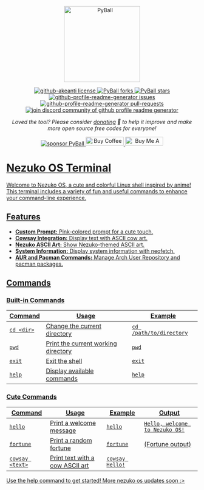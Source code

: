 <p align="center">
  <a href="https://images.seeklogo.com/logo-png/52/1/pokemon-pokeball-legue-logo-png_seeklogo-524672.png">
    <img alt="PyBall" src="https://media.discordapp.net/attachments/1213837998366396508/1278081492504805407/D-MPNF3XkAACmsY1.jpg?ex=66cf81a5&is=66ce3025&hm=07fb52b8f8c5425780f9ba553a235dc8ec172d62a8e1bb2b5273242f766ed109&=&format=webp&width=1215&height=408" width="200" />
  </a>
</p>

<p align="center">
<a href="https://github.com/akeanti/PyBall/blob/main/LICENSE" target="blank">
<img src="https://img.shields.io/github/license/akeanti/Nezuko-Os?style=flat-square" alt="github-akeanti license" />
</a>
<a href="https://github.com/akeanti/PyBall/fork" target="blank">
<img src="https://img.shields.io/github/forks/akeanti/Nezuko-Os?style=flat-square" alt="PyBall forks"/>
</a>
<a href="https://github.com/akeanti/PyBall/stargazers" target="blank">
<img src="https://img.shields.io/github/stars/akeanti/Nezuko-Os?style=flat-square" alt="PyBall stars"/>
</a>
<a href="https://github.com/akeanti/PyBall/issues" target="blank">
<img src="https://img.shields.io/github/issues/akeanti/Nezuko-Os?style=flat-square" alt="github-profile-readme-generator issues"/>
</a>
<a href="https://github.com/akeanti/PyBall/pulls" target="blank">
<img src="https://img.shields.io/github/issues-pr/akeanti/Nezuko-Os?style=flat-square" alt="github-profile-readme-generator pull-requests"/>
</a>
<a href="https://discord.gg/A2rQsnQMvy" target="blank">
<img src="https://img.shields.io/discord/1211038749195239434?label=Join%20Community&logo=discord&style=flat-square" alt="join discord community of github profile readme generator"/>
</a>
</p>

<p align="center">
<i>Loved the tool? Please consider <a href="https://paypal.me/akeanti">donating</a>  💸 to help it improve and make more open source free codes for everyone!</i>
</p>

<p align="center">
<a href="https://www.paypal.me/akeanti"><img src="https://img.shields.io/badge/support-PayPal-blue?logo=PayPal&style=flat-square&label=Donate" alt="sponsor PyBall"/>
</a>
<a href='https://ko-fi.com/akeanti' target='_blank'><img height='23' width="100" src='https://cdn.ko-fi.com/cdn/kofi3.png?v=2' alt='Buy Coffee for Akeanti' />
</a>
<a href="https://www.buymeacoffee.com/akeanti" target="_blank"><img src="https://cdn.buymeacoffee.com/buttons/default-orange.png" alt="Buy Me A Coffee" height="23" width="100" style="border-radius:1px" />
</p>

# Nezuko OS Terminal

Welcome to Nezuko OS, a cute and colorful Linux shell inspired by anime! This terminal includes a variety of fun and useful commands to enhance your command-line experience.

## Features

- **Custom Prompt:** Pink-colored prompt for a cute touch.
- **Cowsay Integration:** Display text with ASCII cow art.
- **Nezuko ASCII Art:** Show Nezuko-themed ASCII art.
- **System Information:** Display system information with neofetch.
- **AUR and Pacman Commands:** Manage Arch User Repository and pacman packages.

## Commands

### Built-in Commands

| Command | Usage | Example |
|---------|-------|---------|
| `cd <dir>` | Change the current directory | `cd /path/to/directory` |
| `pwd` | Print the current working directory | `pwd` |
| `exit` | Exit the shell | `exit` |
| `help` | Display available commands | `help` |

### Cute Commands

| Command | Usage | Example | Output |
|---------|-------|---------|--------|
| `hello` | Print a welcome message | `hello` | `Hello, welcome to Nezuko OS!` |
| `fortune` | Print a random fortune | `fortune` | (Fortune output) |
| `cowsay <text>` | Print text with a cow ASCII art | `cowsay Hello!` | 

Use the help command to get started!
More nezuko os updates soon :>

